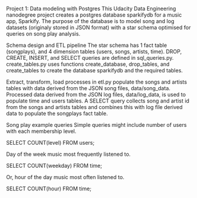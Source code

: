 Project 1: Data modeling with Postgres
This Udacity Data Engineering nanodegree project creates a postgres database sparkifydb for a music app, Sparkify. The purpose of the database is to model song and log datasets (originaly stored in JSON format) with a star schema optimised for queries on song play analysis.


Schema design and ETL pipeline
The star schema has 1 fact table (songplays), and 4 dimension tables (users, songs, artists, time). DROP, CREATE, INSERT, and SELECT queries are defined in sql_queries.py. create_tables.py uses functions create_database, drop_tables, and create_tables to create the database sparkifydb and the required tables.


Extract, transform, load processes in etl.py populate the songs and artists tables with data derived from the JSON song files, data/song_data. Processed data derived from the JSON log files, data/log_data, is used to populate time and users tables. A SELECT query collects song and artist id from the songs and artists tables and combines this with log file derived data to populate the songplays fact table.

Song play example queries
Simple queries might include number of users with each membership level.

SELECT COUNT(level) FROM users;

Day of the week music most frequently listened to.

SELECT COUNT(weekday) FROM time;

Or, hour of the day music most often listened to.

SELECT COUNT(hour) FROM time;


